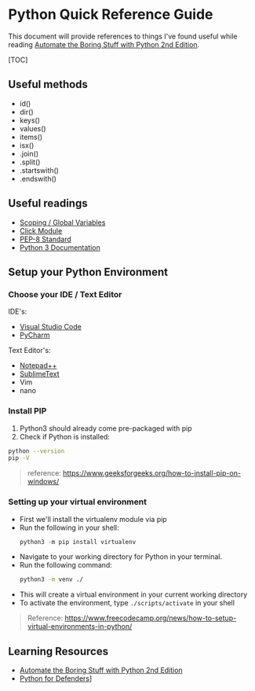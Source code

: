 # Python Quick Reference Guide

This document will provide references to things I've found useful while reading [Automate the Boring Stuff with Python 2nd Edition](https://automatetheboringstuff.com/2e).

[TOC]

## Useful methods

- id()
- dir()
- keys()
- values()
- items()
- isx()
- .join()
- .split()
- .startswith()
- .endswith()

## Useful readings

- [Scoping / Global Variables](https://stackoverflow.com/questions/17911831/python-global-variable-not-updating)
- [Click Module](https://click.palletsprojects.com/en/8.1.x/)
- [PEP-8 Standard](https://peps.python.org/pep-0008/#a-foolish-consistency-is-the-hobgoblin-of-little-minds)
- [Python 3 Documentation](https://docs.python.org/3/tutorial/index.html)

## Setup your Python Environment

### Choose your IDE / Text Editor

IDE's:
- [Visual Studio Code](https://code.visualstudio.com/)
- [PyCharm](https://www.jetbrains.com/pycharm/download/?section=windows)

Text Editor's:
- [Notepad++](https://notepad-plus-plus.org/downloads/)
- [SublimeText](https://www.sublimetext.com/)
- Vim
- nano

### Install PIP
1. Python3 should already come pre-packaged with pip
2. Check if Python is installed:
```bash
python --version
pip -V
```
> reference: https://www.geeksforgeeks.org/how-to-install-pip-on-windows/

### Setting up your virtual environment

- First we'll install the virtualenv module via pip
- Run the following in your shell:
  ```python
  python3 -m pip install virtualenv
  ```
- Navigate to your working directory for Python in your terminal.
- Run the following command:
  ```bash
  python3 -m venv ./
  ```
- This will create a virtual environment in your current working directory
- To activate the environment, type `./scripts/activate` in your shell

> Reference: https://www.freecodecamp.org/news/how-to-setup-virtual-environments-in-python/

## Learning Resources

- [Automate the Boring Stuff with Python 2nd Edition](https://automatetheboringstuff.com/2e)
- [Python for Defenders](https://taggartinstitute.org/p/python-for-defenders-pt1)]